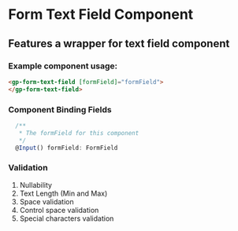 # Form Text Field Component

## Features a wrapper for text field component

### Example component usage:

```html
<gp-form-text-field [formField]="formField">
</gp-form-text-field>
```

### Component Binding Fields

```typescript
  /**
   * The formField for this component
   */
  @Input() formField: FormField
```
### Validation

1. Nullability
2. Text Length (Min and Max)
3. Space validation
4. Control space validation
5. Special characters validation